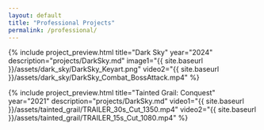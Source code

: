 ```yaml
---
layout: default
title: "Professional Projects"
permalink: /professional/
---
```


{% include project_preview.html
    title="Dark Sky"
    year="2024"
    description="projects/DarkSky.md"
    image1="{{ site.baseurl }}/assets/dark_sky/DarkSky_Keyart.png"
    video2="{{ site.baseurl }}/assets/dark_sky/DarkSky_Combat_BossAttack.mp4"
%}

{% include project_preview.html
    title="Tainted Grail: Conquest"
    year="2021"
    description="projects/DarkSky.md"
    video1="{{ site.baseurl }}/assets/tainted_grail/TRAILER_30s_Cut_1350.mp4"
    video2="{{ site.baseurl }}/assets/tainted_grail/TRAILER_15s_Cut_1080.mp4"
%}